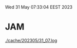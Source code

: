 Wed 31 May 07:33:04 EEST 2023
# JAM
<a href='./cache/202305/31_07.log'>./cache/202305/31_07.log</a>

